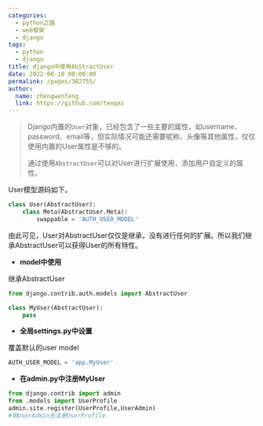 ```yaml
---
categories: 
  - python之路
  - web框架
  - django
tags: 
  - python
  - django
title: django中使用AbStractUser
date: 2022-08-10 00:00:00
permalink: /pages/382755/
author: 
  name: zhengwenfeng
  link: https://github.com/tenqaz
---
```




>Django内置的`User`对象，已经包含了一些主要的属性，如username、password、email等，但实际情况可能还需要昵称、头像等其他属性，仅仅使用内置的User属性是不够的。
>
>通过使用`AbstractUser`可以对User进行扩展使用，添加用户自定义的属性。

User模型源码如下。
```python
class User(AbstractUser):
    class Meta(AbstractUser.Meta):
        swappable = 'AUTH_USER_MODEL'
```
由此可见，User对AbstractUser仅仅是继承，没有进行任何的扩展。所以我们继承AbstractUser可以获得User的所有特性。

* **model中使用**

继承AbstractUser
```python
from django.contrib.auth.models import AbstractUser

class MyUser(AbstractUser):
    pass
```

* **全局settings.py中设置**

覆盖默认的user model
```python
AUTH_USER_MODEL = 'app.MyUser'
```

* **在admin.py中注册MyUser**

```python
from django.contrib import admin
from .models import UserProfile
admin.site.register(UserProfile,UserAdmin)  
#用UserAdmin去注册UserProfile
```